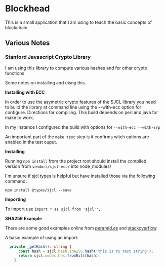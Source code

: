 # Blockhead

This is a small application that I am using to teach the basic concepts of blockchain.

## Various Notes

### Stanford Javascript Crypto Library

I am using this library to compute various hashes and for other crypto functions.

Some notes on installing and uisng this.

**Installing with ECC**

In order to use the asymetric crypto features of the SJCL library you need to build the library at command line using the --with-ecc option for configure.  Directions for compiling.  This build depends on perl and java for make to work.

In my instance I configured the build with options for `--with-ecc --with-srp`

An important part of the `make test` step is it confirms witch options are enabled in the test ouput.

**Installing**

Running `npm install` from the project root should install the compiled version from `vendors/sjcl-ecc/` into node_modules/

I'm unsure if sjcl types is helpful but have installed those via the following command:

```nodejs
npm install @types/sjcl --save
```
**Importing**

To import use `import * as sjcl from 'sjcl'';`

**SHA256 Example**

There are some good examples online from [peramid.es](http://blog.peramid.es/blog/2014/09/09/short-introduction-to-sjcl/) and [stackoverflow](https://stackoverflow.com/questions/16752924/good-stanford-javascript-crypto-library-sjcl-examples-js-cryptography). 

A basic example of using an import:
```typescript
  private _getHash(): string {
      const hash = sjcl.hash.sha256.hash('this is my test string');
      return sjcl.codec.hex.fromBits(hash);
    }
```
